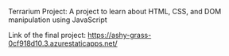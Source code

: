Terrarium Project:
A project to learn about HTML, CSS, and DOM manipulation using JavaScript

Link of the final project: https://ashy-grass-0cf918d10.3.azurestaticapps.net/
